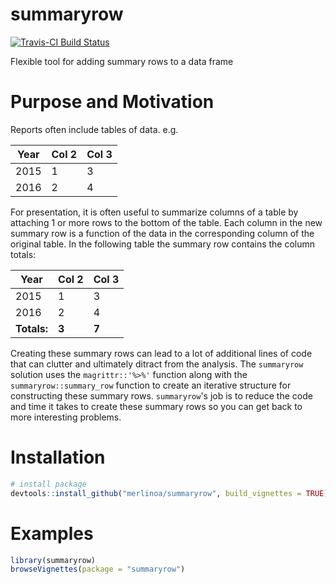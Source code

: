 # summaryrow

[![Travis-CI Build Status](https://travis-ci.org/merlinoa/summaryrow.svg?branch=master)](https://travis-ci.org/merlinoa/summaryrow)

Flexible tool for adding summary rows to a data frame

# Purpose and Motivation
Reports often include tables of data.  e.g.

| Year | Col 2 | Col 3 |
|------|-------|-------|
| 2015 | 1     | 3     |
| 2016 | 2     | 4     |

For presentation, it is often useful to summarize columns of a table by attaching 1 or more rows to the bottom of the table.  Each column in the new summary row is a function of the data in the corresponding column of the original table. In the following table the summary row contains the column totals:

| Year | Col 2 | Col 3 |
|------|-------|-------|
| 2015 | 1     | 3     |
| 2016 | 2     | 4     |
| **Totals:**  | **3**  | **7**    |

Creating these summary rows can lead to a lot of additional lines of code that can clutter and ultimately ditract from the analysis.  The `summaryrow` solution uses the `magrittr::'%>%'` function along with the `summaryrow::summary_row` function to create an iterative structure for constructing these summary rows.  `summaryrow`'s job is to reduce the code and time it takes to create these summary rows so you can get back to more interesting problems.

# Installation
```R
# install package
devtools::install_github("merlinoa/summaryrow", build_vignettes = TRUE)
```

# Examples
```R
library(summaryrow)
browseVignettes(package = "summaryrow")
```
